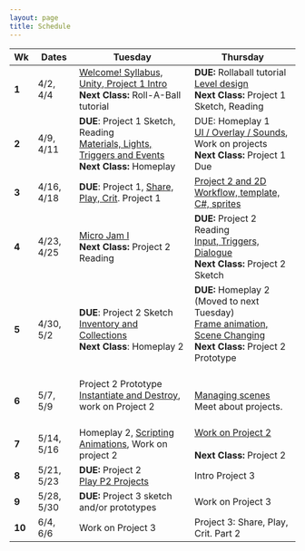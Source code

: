 ```yaml
---
layout: page
title: Schedule
---
```


| **Wk** | **Dates**      | **Tuesday**                                                                                                                      | **Thursday**                                                                                                                                   |
| ------ | -------------- | -------------------------------------------------------------------------------------------------------------------------------- | ---------------------------------------------------------------------------------------------------------------------------------------------- |
| **1**  | 4/2, 4/4       | [Welcome! Syllabus, Unity, Project 1 Intro](day-1.md) <br/> **Next Class:** Roll-A-Ball tutorial                                 | **DUE:** Rollaball tutorial <br/> [Level design](day-2.md)<br/> **Next Class:** Project 1 Sketch, Reading                                      |
| **2**  | 4/9, 4/11      | **DUE**: Project 1 Sketch, Reading <br/>[ Materials, Lights, Triggers and Events](day-3.md) <br/> **Next Class:** Homeplay       | DUE: Homeplay 1 <br/> [UI / Overlay / Sounds](day-4.md), Work on projects<br/> **Next Class:** Project 1 Due                                   |
| **3**  | 4/16, 4/18     | **DUE**: Project 1, [Share, Play, Crit](day-5.md). Project 1                                                                     | [Project 2 and 2D Workflow, template, C#, sprites](day-6.md)<br>                                                                               |
| **4**  | 4/23, 4/25<br> | [Micro Jam I](day-7.md) <br/> **Next Class:** Project 2 Reading<br>                                                              | **DUE:** Project 2 Reading <br/> [Input, Triggers, Dialogue](day-8.md) <br/> **Next Class:** Project 2 Sketch                                  |
| **5**  | 4/30, 5/2<br>  | **DUE**: Project 2 Sketch <br/> [Inventory and Collections](day-9.md) <br/> <!--Micro Jam II <br/>--> **Next Class**: Homeplay 2 | **DUE:** Homeplay 2 (Moved to next Tuesday)<br/> [Frame animation, Scene Changing](day-10.md)<br/> **Next Class:** Project 2 Prototype<br><br> |
| **6**  | 5/7, 5/9<br>   | Project 2 Prototype <br/> [Instantiate and Destroy](day-11.md), work on Project 2<br><br>                                        | [Managing scenes](day-12.md) <br/> Meet about projects.                                                                                        |
| **7**  | 5/14, 5/16<br> | Homeplay 2, [Scripting Animations](day-13.md), Work on project 2<br>                                                             | [Work on Project 2](day-14.md)<br/><br>**Next Class:** Project 2                                                                               |
| **8**  | 5/21, 5/23<br> | **DUE:** Project 2 <br/> [Play P2 Projects](day-15.md)<br>                                                                       | Intro Project 3                                                                                                                                |
| **9**  | 5/28, 5/30<br> | **DUE:** Project 3 sketch and/or prototypes<br>                                                                                  | Work on Project 3<br>                                                                                                                          |
| **10** | 6/4, 6/6<br>   | Work on Project 3<br>                                                                                                            | <!--[Course Evals!](https://be.my.ucla.edu/directlink.aspx?featureID=161&src=r0) <br/>-->Project 3: Share, Play, Crit. Part 2                  |


